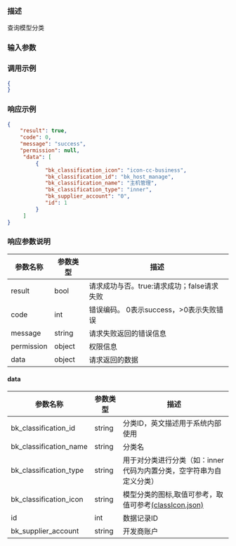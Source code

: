### 描述

查询模型分类

### 输入参数

### 调用示例

```json
{
}
```

### 响应示例

```json
{
    "result": true,
    "code": 0,
    "message": "success",
    "permission": null,
     "data": [
         {
            "bk_classification_icon": "icon-cc-business",
            "bk_classification_id": "bk_host_manage",
            "bk_classification_name": "主机管理",
            "bk_classification_type": "inner",
            "bk_supplier_account": "0",
            "id": 1
         }
     ]
}
```

### 响应参数说明

| 参数名称       | 参数类型   | 描述                         |
|------------|--------|----------------------------|
| result     | bool   | 请求成功与否。true:请求成功；false请求失败 |
| code       | int    | 错误编码。 0表示success，>0表示失败错误  |
| message    | string | 请求失败返回的错误信息                |
| permission | object | 权限信息                       |
| data       | object | 请求返回的数据                    |

#### data

| 参数名称                   | 参数类型   | 描述                                                                    |
|------------------------|--------|-----------------------------------------------------------------------|
| bk_classification_id   | string | 分类ID，英文描述用于系统内部使用                                                     |
| bk_classification_name | string | 分类名                                                                   |
| bk_classification_type | string | 用于对分类进行分类（如：inner代码为内置分类，空字符串为自定义分类）                                  |
| bk_classification_icon | string | 模型分类的图标,取值可参考，取值可参考[(classIcon.json)](resource_define/classIcon.json) |
| id                     | int    | 数据记录ID                                                                |
| bk_supplier_account    | string | 开发商账户                                                                 |
